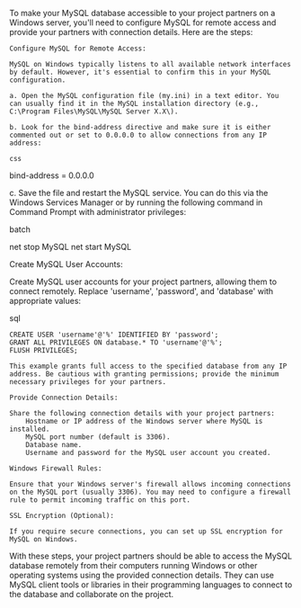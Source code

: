 To make your MySQL database accessible to your project partners on a Windows server, you'll need to configure MySQL for remote access and provide your partners with connection details. Here are the steps:

    Configure MySQL for Remote Access:

    MySQL on Windows typically listens to all available network interfaces by default. However, it's essential to confirm this in your MySQL configuration.

    a. Open the MySQL configuration file (my.ini) in a text editor. You can usually find it in the MySQL installation directory (e.g., C:\Program Files\MySQL\MySQL Server X.X\).

    b. Look for the bind-address directive and make sure it is either commented out or set to 0.0.0.0 to allow connections from any IP address:

    css

bind-address = 0.0.0.0

c. Save the file and restart the MySQL service. You can do this via the Windows Services Manager or by running the following command in Command Prompt with administrator privileges:

batch

net stop MySQL
net start MySQL

Create MySQL User Accounts:

Create MySQL user accounts for your project partners, allowing them to connect remotely. Replace 'username', 'password', and 'database' with appropriate values:

sql

    CREATE USER 'username'@'%' IDENTIFIED BY 'password';
    GRANT ALL PRIVILEGES ON database.* TO 'username'@'%';
    FLUSH PRIVILEGES;

    This example grants full access to the specified database from any IP address. Be cautious with granting permissions; provide the minimum necessary privileges for your partners.

    Provide Connection Details:

    Share the following connection details with your project partners:
        Hostname or IP address of the Windows server where MySQL is installed.
        MySQL port number (default is 3306).
        Database name.
        Username and password for the MySQL user account you created.

    Windows Firewall Rules:

    Ensure that your Windows server's firewall allows incoming connections on the MySQL port (usually 3306). You may need to configure a firewall rule to permit incoming traffic on this port.

    SSL Encryption (Optional):

    If you require secure connections, you can set up SSL encryption for MySQL on Windows.

With these steps, your project partners should be able to access the MySQL database remotely from their computers running Windows or other operating systems using the provided connection details. They can use MySQL client tools or libraries in their programming languages to connect to the database and collaborate on the project.